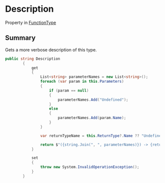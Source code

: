 # Description

Property in [FunctionType](/api/csharp/yarn.functiontype.md)

## Summary


Gets a more verbose description of this type.


```csharp
public string Description
        {
            get
            {
                List<string> parameterNames = new List<string>();
                foreach (var param in this.Parameters)
                {
                    if (param == null)
                    {
                        parameterNames.Add("Undefined");
                    }
                    else
                    {
                        parameterNames.Add(param.Name);
                    }
                }

                var returnTypeName = this.ReturnType?.Name ?? "Undefined";

                return $"({string.Join(", ", parameterNames)}) -> {returnTypeName}";
            }

            set
            {
                throw new System.InvalidOperationException();
            }
        }
```

